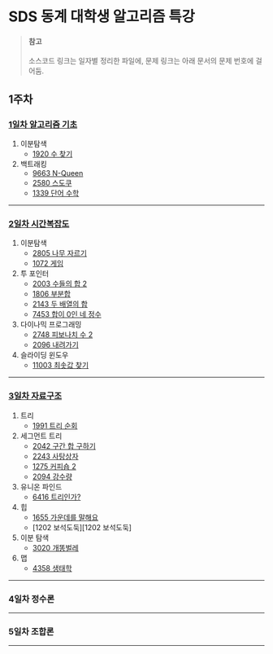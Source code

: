 # SDS 동계 대학생 알고리즘 특강

> #### **참고**
>
> 소스코드 링크는 일자별 정리한 파일에, 문제 링크는 아래 문서의 문제 번호에 걸어둠.



## 1주차

### [1일차 알고리즘 기초][1일차 알고리즘 기초]

1. 이분탐색
   - [1920 수 찾기][1920 수 찾기]
2. 백트래킹
   - [9663 N-Queen][9663 N-Queen]
   - [2580 스도쿠][2580 스도쿠]
   - [1339 단어 수학][1339 단어 수학]

---

### [2일차 시간복잡도][2일차 시간복잡도]

1. 이분탐색
   - [2805 나무 자르기][2805 나무 자르기]
   - [1072 게임][1072 게임]
2. 투 포인터
   - [2003 수들의 합 2][2003 수들의 합 2]
   - [1806 부분합][1806 부분합]
   - [2143 두 배열의 합][2143 두 배열의 합]
   - [7453 합이 0인 네 정수][7453 합이 0인 네 정수]
3. 다이나믹 프로그래밍
   - [2748 피보나치 수 2][2748 피보나치 수 2]
   - [2096 내려가기][2096 내려가기]
4. 슬라이딩 윈도우
   - [11003 최솟값 찾기][11003 최솟값 찾기]

---

### [3일차 자료구조][3일차 자료구조]

1. 트리
   - [1991 트리 순회][1991 트리 순회]
2. 세그먼트 트리
   - [2042 구간 합 구하기][2042 구간 합 구하기]
   - [2243 사탕상자][2243 사탕상자]
   - [1275 커피숍 2][1275 커피숍 2]
   - [2094 강수량][2094 강수량]
3. 유니온 파인드
   - [6416 트리인가?][6416 트리인가?]
4. 힙
   - [1655 가운데를 말해요][1655 가운데를 말해요]
   - [1202 보석도둑][1202 보석도둑]
5. 이분 탐색
   - [3020 개똥벌레][3020 개똥벌레]
6. 맵
   - [4358 생태학][4358 생태학]

---

### 4일차 정수론

---

### 5일차 조합론

---



[1일차 알고리즘 기초]:./SDS%201일차%20알고리즘%20기초.md "1일차 알고리즘 기초 문제집 정리"
[1920 수 찾기]:https://www.acmicpc.net/problem/1920	"백준 1920 수 찾기"

[9663 N-Queen]: https://www.acmicpc.net/problem/9663 "백준 9663 N-Queen"
[2580 스도쿠]: https://www.acmicpc.net/problem/2580 "백준 2580 스도쿠"
[1339 단어 수학]: https://www.acmicpc.net/problem/1339 "백준 1339 단어 수학"
[2일차 시간복잡도]:./SDS%202일차%20시간복잡도.md "2일차 시간복잡도 문제집 정리"
[2003 수들의 합 2]: https://www.acmicpc.net/problem/2003 "백준 2003 수들의 합 2"
[2805 나무 자르기]:https://www.acmicpc.net/problem/2805 "백준 2805 나무 자르기"
[2748 피보나치 수 2]:https://www.acmicpc.net/problem/2748 "백준2748 피보나치 수 2"
[1806 부분합]: https://www.acmicpc.net/problem/1806	"백준 1806 부분합"
[2096 내려가기]:https://www.acmicpc.net/problem/2096 "백준 2096 내려가기"
[2143 두 배열의 합]: https://www.acmicpc.net/problem/2143 "백준 2143 두 배열의 합"
[1072 게임]: https://www.acmicpc.net/problem/1072 "백준1072 게임"
[7453 합이 0인 네 정수]: https://www.acmicpc.net/problem/7453 "백준 7453 합이 0인 네 정수"
[11003 최솟값 찾기]: https://www.acmicpc.net/problem/11003 "백준11003 최솟값 찾기"
[3일차 자료구조]: ./SDS%203일차%20자료구조.md	"3일차 자료구조 문제집 정리"
[1991 트리 순회]: https://www.acmicpc.net/problem/1991	"백준 1991 트리 순회"
[2042 구간 합 구하기]: https://www.acmicpc.net/problem/2042	"백준 2042 구간 합 구하기 소스 코드"
[6416 트리인가?]: https://www.acmicpc.net/problem/6416	"백준 6416 트리인가? 소스 코드"
[4358 생태학]: https://www.acmicpc.net/problem/4358	"백준 4358 생태학 소스 코드"
[1655 가운데를 말해요]: https://www.acmicpc.net/problem/1655	"백준 1655 가운데를 말해요"
[1202 보석 도둑]: https://www.acmicpc.net/problem/1202	"백준 1202 보석 도둑"
[2243 사탕상자]: https://www.acmicpc.net/problem/2243	"백준 2243 사탕상자"
[3020 개똥벌레]: https://www.acmicpc.net/problem/3020	"백준 3020 개똥벌레"
[1275 커피숍 2]: https://www.acmicpc.net/problem/1275	"백준 1275 커피숍 2"
[2094 강수량]: https://www.acmicpc.net/problem/2094	"백준 2094 강수량"